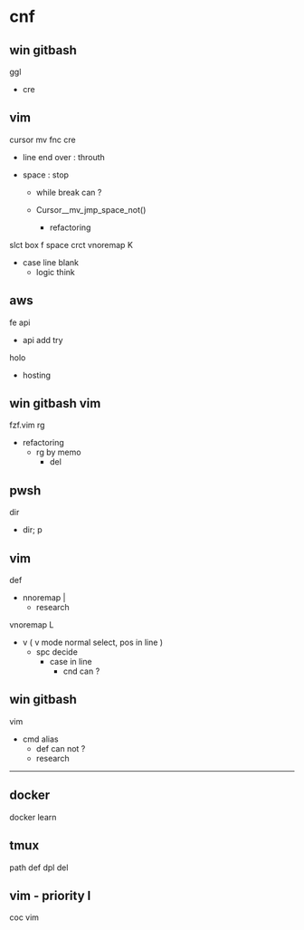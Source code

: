 
# cnf


## win gitbash

ggl
- cre


## vim

cursor mv fnc cre
- line end over : throuth
- space         : stop

  - while break can ?

  - Cursor__mv_jmp_space_not()
    - refactoring


slct box f space crct vnoremap K
- case line blank
  - logic think


## aws

fe api
- api add try


holo
- hosting


## win gitbash vim

fzf.vim rg
- refactoring
  - rg by memo
    - del


## pwsh

dir
- dir; p


## vim

def
- nnoremap |
  - research


vnoremap L
- v ( v mode normal select, pos in line )
  - spc decide
    - case in line
      - cnd can ?


## win gitbash

vim
- cmd alias
  - def can not ?
  - research


---

## docker

docker learn


## tmux

path def dpl del


## vim  -  priority l

coc vim



